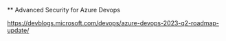 ** Advanced Security for Azure Devops

https://devblogs.microsoft.com/devops/azure-devops-2023-q2-roadmap-update/
